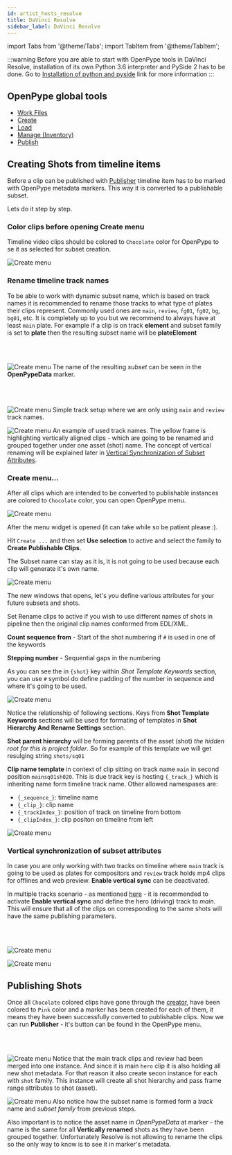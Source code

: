 ```yaml
---
id: artist_hosts_resolve
title: DaVinci Resolve
sidebar_label: DaVinci Resolve
---
```



import Tabs from '@theme/Tabs';
import TabItem from '@theme/TabItem';

:::warning
Before you are able to start with OpenPype tools in DaVinci Resolve, installation of its own Python 3.6 interpreter and PySide 2 has to be done. Go to [Installation of python and pyside](#installation-of-python-and-pyside) link for more information
:::



## OpenPype global tools

-   [Work Files](artist_tools.md#workfiles)
-   [Create](artist_tools.md#creator)
-   [Load](artist_tools.md#loader)
-   [Manage (Inventory)](artist_tools.md#inventory)
-   [Publish](artist_tools.md#publisher)


<div class="row markdown">

## Creating Shots from timeline items

Before a clip can be published with [Publisher](artist_tools.md#publisher) timeline item has to be marked with OpenPype metadata markers. This way it is converted to a publishable subset.

Lets do it step by step.

</div>


<div class="row markdown">

### Color clips before opening Create menu


Timeline video clips should be colored to `Chocolate` color for OpenPype to se it as selected for subset creation.


<div class="col col--6 markdown">

![Create menu](assets/resolve_select_clips_timeline_chocolate.png)

</div>
</div>


### Rename timeline track names

<div class="row markdown">


<div class="col col --6 markdown">

To be able to work with dynamic subset name, which is based on track names it is recommended to rename those tracks to what type of plates their clips represent. Commonly used ones are `main`, `review`, `fg01`, `fg02`, `bg`, `bg01`, etc. It is completely up to you but we recommend to always have at least `main` plate. For example if a clip is on track **element** and subset family is set to **plate** then the resulting subset name will be **plateElement**

<br></br>
</div>

<div class="col col--6 markdown">

![Create menu](assets/resolve_creator_subset_name.png)
The name of the resulting *subset* can be seen in the **OpenPypeData** marker.
<br></br><br></br>
</div>

<div class="col col--6 markdown">

![Create menu](assets/resolve_remame_track_names.png)
Simple track setup where we are only using `main` and  `review` track names.

</div>
<div class="col col--6 markdown">

![Create menu](assets/resolve_create_vertical_rename_timeline.png)
An example of used track names. The yellow frame is highlighting vertically aligned clips - which are going to be renamed and grouped together under one asset (shot) name. The concept of vertical renaming will be explained later in [Vertical Synchronization of Subset Attributes](#vertical-synchronization-of-subset-attributes).

</div>
</div>


### Create menu...

<div class="row markdown">
<div class="col col--6 markdown">

After all clips which are intended to be converted to publishable instances are colored to `Chocolate` color, you can open OpenPype menu.

</div>
<div class="col col--6 markdown">

![Create menu](assets/resolve_menu_openpype.png)

</div>

</div>

<div class="row markdown">
<div class="col col--6 markdown">

After the menu widget is opened (it can take while so be patient please :).

Hit `Create ...` and then set **Use selection** to active and select the family to **Create Publishable Clips**. 

The Subset name can stay as it is, it is not going to be used because each clip will generate it's own name.

</div>
<div class="col col--6 markdown">

![Create menu](assets/resolve_create_clips.png)

</div>
</div>

<div class="row markdown">
<div class="col col--6 markdown">

The new windows that opens, let's you define various attributes for your future subsets and shots.

Set Rename clips to active if you wish to use different names of shots in pipeline then the original clip names conformed from EDL/XML.

**Count sequence from** - Start of the shot numbering if `#` is used in one of the keywords

**Stepping number** - Sequential gaps in the numbering

As you can see the in `{shot}` key within *Shot Template Keywords* section, you can use `#` symbol do define padding of the number in sequence and where it's going to be used.

</div>
<div class="col col--6 markdown">

![Create menu](assets/resolve_create_renaming_clips.png)

</div>
</div>

<div class="row markdown">
<div class="col col--6 markdown">

Notice the relationship of following sections. Keys from **Shot Template Keywords** sections will be used for formating of templates in **Shot Hierarchy And Rename Settings** section.

**Shot parent hierarchy** will be forming parents of the asset (shot) *the hidden root for this is project folder*. So for example of this template we will get resulging string `shots/sq01`

**Clip name template** in context of clip sitting on track name `main` in second position `mainsq01sh020`. This is due track key is hosting `{_track_}` which is inheriting name form timeline track name. Other allowed namespases are:
- `{_sequence_}`: timeline name
- `{_clip_}`: clip name
- `{_trackIndex_}`: position of track on timeline from bottom
- `{_clipIndex_}`: clip positon on timeline from left

</div>
<div class="col col--6 markdown">

![Create menu](assets/resolve_create_template_filling.png)

</div>
</div>

### Vertical synchronization of subset attributes

In case you are only working with two tracks on timeline where `main` track is going to be used as plates for compositors and `review` track holds mp4 clips for offlines and web preview. **Enable vertical sync** can be deactivated.

In multiple tracks scenario - as mentioned [here](#rename-timeline-track-names) - it is recommended to activate **Enable vertical sync** and define the hero (driving) track to *main*. This will ensure that all of the clips on corresponding to the same shots will have the same publishing parameters.

<br></br>

<div class="row markdown">

<div class="col col--6 markdown">

![Create menu](assets/resolve_create_single_track_rename_hero_track.png)

</div>

<div class="col col--6 markdown">

![Create menu](assets/resolve_create_vertical_rename_creator_ui.png)

</div>
</div>


## Publishing Shots

<div class="row markdown">
<div class="col--6 markdown">

Once all `Chocolate` colored clips have gone through the [creator](#rcreate-menu), have been colored to `Pink` color and a marker has been created for each of them, it means they have been successfully converted to publishable clips. Now we can run **Publisher** - it's button can be found in the OpenPype menu.

<br></br>
</div>

<div class="row markdown">
<div class="col --6 markdown">

![Create menu](assets/resolve_publish_instance_review_main.png)
Notice that the main track clips and review had been merged into one instance. And since it is main `hero` clip it is also holding all new shot metadata. For that reason it also create secon instance for each with `shot` family. This instance will create all shot hierarchy and pass frame range attributes to shot (asset).

</div>
</div>

<div class="row markdown">
<div class="col --6 markdown">

![Create menu](assets/resolve_publish_instance_other_plateSubsets.png)
Also notice how the subset name is formed form a *track* name and *subset family* from previous steps.

Also important is to notice the asset name in *OpenPypeData* at marker - the name is the same for all **Vertically renamed** shots as they have been grouped together. Unfortunately Resolve is not allowing to rename the clips so the only way to know is to see it in marker's metadata.

</div>
</div>

</div>
